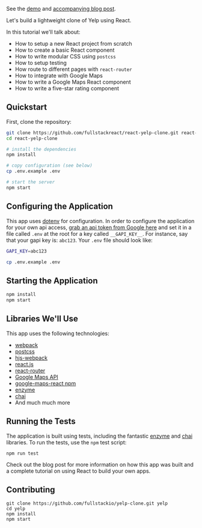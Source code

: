 
See the [demo](http://fullstackio.github.io/yelp-clone) and [accompanying blog post](https://www.fullstackreact.com/articles/react-tutorial-cloning-yelp/).

Let's build a lightweight clone of Yelp using React.

In this tutorial we'll talk about:

- How to setup a new React project from scratch
- How to create a basic React component
- How to write modular CSS using `postcss`
- How to setup testing
- How route to different pages with `react-router`
- How to integrate with Google Maps
- How to write a Google Maps React component
- How to write a five-star rating component

## Quickstart

First, clone the repository:

```bash
git clone https://github.com/fullstackreact/react-yelp-clone.git react-yelp-clone
cd react-yelp-clone

# install the dependencies
npm install

# copy configuration (see below)
cp .env.example .env

# start the server
npm start
```

## Configuring the Application

This app uses [dotenv](https://github.com/bkeepers/dotenv) for configuration. In order to configure the application for your own api access, [grab an api token from Google here](https://developers.google.com/maps/documentation/javascript/) and set it in a file called `.env` at the root for a key called `__GAPI_KEY__`.
For instance, say that your gapi key is: `abc123`. Your `.env` file should look like:

```bash
GAPI_KEY=abc123
```

```bash
cp .env.example .env
```

## Starting the Application

```bash
npm install 
npm start
```

## Libraries We'll Use

This app uses the following technologies:

* [webpack](https://webpack.github.io)
* [postcss](http://postcss.org)
* [hjs-webpack](https://github.com/HenrikJoreteg/hjs-webpack)
* [react.js](http://facebook.github.io/react/)
* [react-router](https://github.com/reactjs/react-router)
* [Google Maps API](https://developers.google.com/maps/)
* [google-maps-react npm](https://github.com/fullstackreact/google-maps-react)
* [enzyme](https://github.com/airbnb/enzyme)
* [chai](http://chaijs.com)
* And much much more

## Running the Tests

The application is built using tests, including the fantastic [enzyme](https://github.com/airbnb/enzyme) and [chai](http://chaijs.com) libraries. To run the tests, use the `npm` test script:

```shell
npm run test
```

Check out the blog post for more information on how this app was built and a complete tutorial on using React to build your own apps.

## Contributing

```shell
git clone https://github.com/fullstackio/yelp-clone.git yelp
cd yelp
npm install
npm start
```
